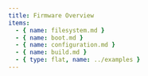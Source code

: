 ```yaml
---
title: Firmware Overview
items:
  - { name: filesystem.md }
  - { name: boot.md }
  - { name: configuration.md }
  - { name: build.md }
  - { type: flat, name: ../examples }
---
```

